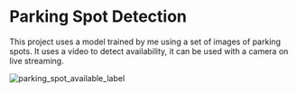 # Parking Spot Detection 

This project uses a model trained by me using a set of images of parking spots. It uses a video to detect availability, it can be used with a camera on live streaming. 

![parking_spot_available_label](https://github.com/user-attachments/assets/ca40c306-08eb-4468-a3f9-46a5e7afc96c)

